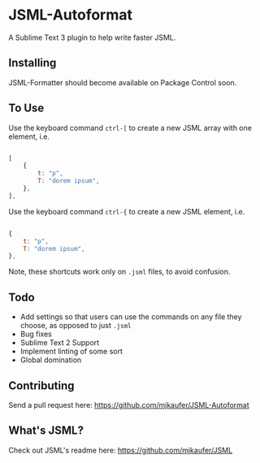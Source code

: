 # JSML-Autoformat
A Sublime Text 3 plugin to help write faster JSML.

## Installing

JSML-Formatter should become available on Package Control soon.

## To Use

Use the keyboard command `ctrl-[` to create a new JSML array with one element, i.e.

```JavaScript

[
	{
		t: "p",
		T: "dorem ipsum",
	},
],

```

Use the keyboard command `ctrl-{` to create a new JSML element, i.e.

```JavaScript

{
	t: "p",
	T: "dorem ipsum",
},

```

Note, these shortcuts work only on `.jsml` files, to avoid confusion.

## Todo

* Add settings so that users can use the commands on any file they choose, as opposed to just `.jsml`
* Bug fixes
* Sublime Text 2 Support
* Implement linting of some sort
* Global domination

## Contributing

Send a pull request here: https://github.com/mjkaufer/JSML-Autoformat

## What's JSML?

Check out JSML's readme here: https://github.com/mjkaufer/JSML
